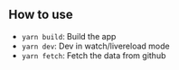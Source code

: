 ## How to use

- `yarn build`: Build the app
- `yarn dev`: Dev in watch/livereload mode
- `yarn fetch`: Fetch the data from github